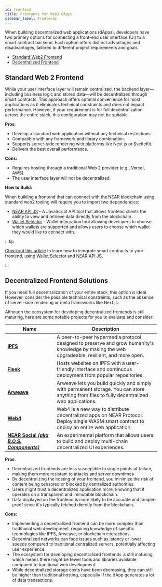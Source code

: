 ```yaml
---
id: frontend
title: Frontends for Web3 dApps
sidebar_label: Frontends
---
```


When building decentralized web applications (dApps), developers have two primary options for connecting a front-end user interface (UI) to a smart contract backend. Each option offers distinct advantages and disadvantages, tailored to different project requirements and goals.

- [Standard Web2 Frontend](#standard-web-2-frontend)
- [Decentralized Frontend](#decentralized-frontend-solutions)

## Standard Web 2 Frontend

While your user interface layer will remain centralized, the backend layer—including business logic and stored data—will be decentralized through smart contracts. This approach offers optimal convenience for most applications as it eliminates technical constraints and does not impact performance. However, if your requirement is for full decentralization across the entire stack, this configuration may not be suitable.

**Pros:**

- Develop a standard web application without any technical restrictions.
- Compatible with any framework and library combination.
- Supports server-side rendering with platforms like Next.js or SvelteKit.
- Delivers the best overall performance.

**Cons:**

- Requires hosting through a traditional Web 2 provider (e.g., Vercel, AWS).
- The user interface layer will not be decentralized.

**How to Build:**

When building a frontend that can connect with the NEAR blockchain using standard web2 tooling will require you to import two dependencies:

- [NEAR API JS](../../4.tools/near-api-js/quick-reference.md) - A JavaScript API tool that allows frontend clients the ability to view and retrieve data directly from the blockchain.
- [Wallet Selector](../../4.tools/wallet-selector.md) - Wallet integration tool allowing developers to choose which wallets are supported and allows users to choose which wallet they would like to connect with.

:::tip

[Checkout this article](integrate-contracts.md) to learn how to integrate smart contracts to your frontend, using [Wallet Selector](../../4.tools/wallet-selector.md) and [NEAR API JS](../../4.tools/near-api-js/quick-reference.md).

:::

## Decentralized Frontend Solutions

If you need full decentralization of your entire stack, this option is ideal. However, consider the possible technical constraints, such as the absence of server-side rendering or meta frameworks like Next.js.

Although the ecosystem for developing decentralized frontends is still maturing, here are some notable projects for you to evaluate and consider:

| Name                                                                                                                                    | <div align="center">Description</div>                                                                                                                                        |
| --------------------------------------------------------------------------------------------------------------------------------------- | ---------------------------------------------------------------------------------------------------------------------------------------------------------------------------- |
| [**IPFS**](https://docs.ipfs.tech/how-to/websites-on-ipfs/single-page-website/)                                                         | A peer-to-peer hypermedia protocol designed to preserve and grow humanity's knowledge by making the web upgradeable, resilient, and more open.               |
| [**Fleek**](https://docs.fleek.co/tutorials/hosting/)                                                                                   | Hosts websites on IPFS with a user-friendly interface and continuous deployment from popular repositories.                                                   |
| [**Arweave**](https://www.arweave.org/build)                                                                                            | Arweave lets you build quickly and simply with permanent storage. You can store anything from files to fully decentralized web applications. |
| [**Web4**](https://web4.near.page/)                                                                                                     | Web4 is a new way to distribute decentralized apps on NEAR Protocol. Deploy single WASM smart contract to deploy an entire web application.  |
| [**NEAR Social** _**(aka B.O.S. Components)**_](https://near.social) | An experimental platform that allows users to build and deploy multi-chain decentralized UI experiences.                                                     |

**Pros:**

- Decentralized frontends are less susceptible to single points of failure, making them more resistant to attacks and server downtimes
- By decentralizing the hosting of your frontend, you minimize the risk of content being censored or blocked by centralized authorities.
- Users might trust a decentralized application more, knowing that it operates on a transparent and immutable blockchain.
- Data displayed on the frontend is more likely to be accurate and tamper-proof since it's typically fetched directly from the blockchain.

**Cons:**

- Implementing a decentralized frontend can be more complex than traditional web development, requiring knowledge of specific technologies like IPFS, Arweave, or blockchain interactions.
- Decentralized networks can face issues such as latency or lower speeds compared to traditional centralized servers, potentially affecting user experience.
- The ecosystem for developing decentralized frontends is still maturing, which means there might be fewer tools and libraries available compared to traditional web development.
- While decentralized storage costs have been decreasing, they can still be higher than traditional hosting, especially if the dApp generates a lot of data transactions.
